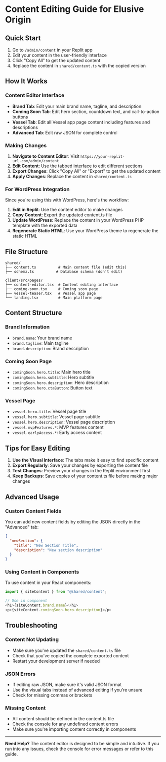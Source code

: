 # Content Editing Guide for Elusive Origin

## Quick Start
1. Go to `/admin/content` in your Replit app
2. Edit your content in the user-friendly interface
3. Click "Copy All" to get the updated content
4. Replace the content in `shared/content.ts` with the copied version

## How It Works

### Content Editor Interface
- **Brand Tab**: Edit your main brand name, tagline, and description
- **Coming Soon Tab**: Edit hero section, countdown text, and call-to-action buttons
- **Vessel Tab**: Edit all Vessel app page content including features and descriptions
- **Advanced Tab**: Edit raw JSON for complete control

### Making Changes
1. **Navigate to Content Editor**: Visit `https://your-replit-url.com/admin/content`
2. **Edit Content**: Use the tabbed interface to edit different sections
3. **Export Changes**: Click "Copy All" or "Export" to get the updated content
4. **Apply Changes**: Replace the content in `shared/content.ts`

### For WordPress Integration
Since you're using this with WordPress, here's the workflow:

1. **Edit in Replit**: Use the content editor to make changes
2. **Copy Content**: Export the updated content.ts file
3. **Update WordPress**: Replace the content in your WordPress PHP template with the exported data
4. **Regenerate Static HTML**: Use your WordPress theme to regenerate the static HTML

## File Structure

```
shared/
├── content.ts          # Main content file (edit this)
├── schema.ts          # Database schema (don't edit)

client/src/pages/
├── content-editor.tsx  # Content editing interface
├── coming-soon.tsx     # Coming soon page
├── vessel-teaser.tsx   # Vessel app page
└── landing.tsx         # Main platform page
```

## Content Structure

### Brand Information
- `brand.name`: Your brand name
- `brand.tagline`: Main tagline
- `brand.description`: Brand description

### Coming Soon Page
- `comingSoon.hero.title`: Main hero title
- `comingSoon.hero.subtitle`: Hero subtitle
- `comingSoon.hero.description`: Hero description
- `comingSoon.hero.ctaButton`: Button text

### Vessel Page
- `vessel.hero.title`: Vessel page title
- `vessel.hero.subtitle`: Vessel page subtitle
- `vessel.hero.description`: Vessel page description
- `vessel.mvpFeatures.*`: MVP features content
- `vessel.earlyAccess.*`: Early access content

## Tips for Easy Editing

1. **Use the Visual Interface**: The tabs make it easy to find specific content
2. **Export Regularly**: Save your changes by exporting the content file
3. **Test Changes**: Preview your changes in the Replit environment first
4. **Keep Backups**: Save copies of your content.ts file before making major changes

## Advanced Usage

### Custom Content Fields
You can add new content fields by editing the JSON directly in the "Advanced" tab:

```json
{
  "newSection": {
    "title": "New Section Title",
    "description": "New section description"
  }
}
```

### Using Content in Components
To use content in your React components:

```typescript
import { siteContent } from "@shared/content";

// Use in component
<h1>{siteContent.brand.name}</h1>
<p>{siteContent.comingSoon.hero.description}</p>
```

## Troubleshooting

### Content Not Updating
- Make sure you've updated the `shared/content.ts` file
- Check that you've copied the complete exported content
- Restart your development server if needed

### JSON Errors
- If editing raw JSON, make sure it's valid JSON format
- Use the visual tabs instead of advanced editing if you're unsure
- Check for missing commas or brackets

### Missing Content
- All content should be defined in the content.ts file
- Check the console for any undefined content errors
- Make sure you're importing content correctly in components

---

**Need Help?** The content editor is designed to be simple and intuitive. If you run into any issues, check the console for error messages or refer to this guide.
